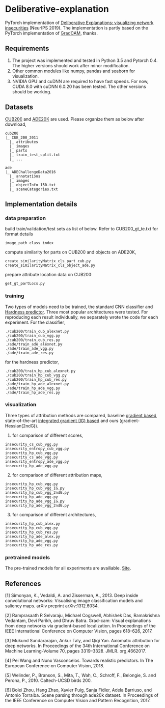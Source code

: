 # Deliberative-explanation

PyTorch implementation of [Deliberative Explanations: visualizing network insecurities](https://papers.nips.cc/paper/8418-deliberative-explanations-visualizing-network-insecurities) (NeurIPS 2019). The implementation is partly based on the PyTorch implementation of [GradCAM](https://github.com/jacobgil/pytorch-grad-cam), thanks.

## Requirements

1. The project was implemented and tested in Python 3.5 and Pytorch 0.4. The higher versions should work after minor modification.
2. Other common modules like numpy, pandas and seaborn for visualization.
3. NVIDIA GPU and cuDNN are required to have fast speeds. For now, CUDA 8.0 with cuDNN 6.0.20 has been tested. The other versions should be working.


## Datasets

[CUB200](http://www.vision.caltech.edu/visipedia/CUB-200-2011.html) and [ADE20K](http://sceneparsing.csail.mit.edu/) are used. Please organize them as below after download,


```
cub200
|_ CUB_200_2011
  |_ attributes
  |_ images
  |_ parts
  |_ train_test_split.txt
  |_ ...
```

```
ade
|_ ADEChallengeData2016
  |_ annotations
  |_ images
  |_ objectInfo 150.txt
  |_ sceneCategories.txt
```

## Implementation details

### data preparation

build train/validation/test sets as list of below. Refer to CUB200_gt_te.txt for format details

```
image_path class index
```

compute similarity for parts on CUB200 and objects on ADE20K,

```
create_similarityMatrix_cls_part_cub.py
create_similarityMatrix_cls_object_ade.py
```

prepare attribute location data on CUB200

```
get_gt_partLocs.py
```

### training

Two types of models need to be trained, the standard CNN classifier and [Hardness predictor](http://openaccess.thecvf.com/content_ECCV_2018/html/Pei_Wang_Towards_Realistic_Predictors_ECCV_2018_paper.html). Three most popular architectures were tested. For reproducing each result individually, we separately wrote the code for each experiment. For the classifier,
```
./cub200/train_cub_alexnet.py
./cub200/train_cub_vgg.py
./cub200/train_cub_res.py
./ade/train_ade_alexnet.py
./ade/train_ade_vgg.py
./ade/train_ade_res.py
```
for the hardness predictor,
```
./cub200/train_hp_cub_alexnet.py
./cub200/train_hp_cub_vgg.py
./cub200/train_hp_cub_res.py
./ade/train_hp_ade_alexnet.py
./ade/train_hp_ade_vgg.py
./ade/train_hp_ade_res.py
```

### visualization

Three types of attribution methods are compared, baseline [gradient based](https://arxiv.org/pdf/1312.6034.pdf), state-of-the-art [integrated gradient (IG) based](https://dl.acm.org/citation.cfm?id=3306024) and ours (gradient-Hessian(2ndG)).


1. for comparison of different scores,
```
insecurity_cs_cub_vgg.py
insecurity_entropy_cub_vgg.py
insecurity_hp_cub_vgg.py
insecurity_cs_ade_vgg.py
insecurity_entropy_ade_vgg.py
insecurity_hp_ade_vgg.py
```

2. for comparison of different attribution maps,
```
insecurity_hp_cub_vgg.py
insecurity_hp_cub_vgg_IG.py
insecurity_hp_cub_vgg_2ndG.py
insecurity_hp_ade_vgg.py
insecurity_hp_ade_vgg_IG.py
insecurity_hp_ade_vgg_2ndG.py
```

3. for comparison of different architectures,

```
insecurity_hp_cub_alex.py
insecurity_hp_cub_vgg.py
insecurity_hp_cub_res.py
insecurity_hp_ade_alex.py
insecurity_hp_ade_vgg.py
insecurity_hp_ade_res.py
```


### pretrained models

The pre-trained models for all experiments are availiable. [Site](https://drive.google.com/drive/folders/1GoTyEP5EGS_gkkGTFn_7ooI0ZdCgyPGx?usp=sharing).



## References

[1] Simonyan, K., Vedaldi, A. and Zisserman, A., 2013. Deep inside convolutional networks: Visualising image classification models and saliency maps. arXiv preprint arXiv:1312.6034.

[2] Ramprasaath R Selvaraju, Michael Cogswell, Abhishek Das, Ramakrishna Vedantam, Devi Parikh, and Dhruv Batra.  Grad-cam:  Visual explanations from deep networks via gradient-based localization.  In Proceedings of the IEEE International Conference on Computer Vision, pages 618–626, 2017.

[3] Mukund Sundararajan, Ankur Taly, and Qiqi Yan. Axiomatic attribution for deep networks. In Proceedings of the 34th International Conference on Machine Learning-Volume 70, pages 3319–3328. JMLR. org,4662017.

[4] Pei Wang and Nuno Vasconcelos. Towards realistic predictors. In The European Conference on Computer Vision, 2018.

[5] Welinder, P., Branson, S., Mita, T., Wah, C., Schroff, F., Belongie, S. and Perona, P., 2010. Caltech-UCSD birds 200.

[6] Bolei  Zhou,  Hang  Zhao,  Xavier  Puig,  Sanja  Fidler,  Adela  Barriuso,  and  Antonio  Torralba.   Scene parsing through ade20k dataset. In Proceedings of the IEEE Conference on Computer Vision and Pattern Recognition, 2017.
